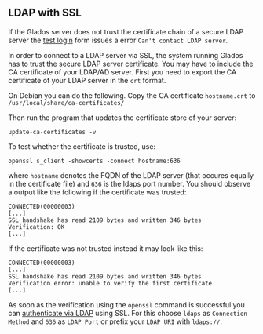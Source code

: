 ## LDAP with SSL

If the Glados server does not trust the certificate chain of a secure LDAP server the [test login](test-login.md) form issues a error `Can't contact LDAP server`.

In order to connect to a LDAP server via SSL, the system running Glados has to trust the secure LDAP server certificate. You may have to include the CA certificate of your LDAP/AD server. First you need to export the CA certificate of your LDAP server in the `crt` format.

On Debian you can do the following. Copy the CA certificate `hostname.crt` to `/usr/local/share/ca-certificates/`

Then run the program that updates the certificate store of your server:

	update-ca-certificates -v

To test whether the certificate is trusted, use:

	openssl s_client -showcerts -connect hostname:636

where `hostname` denotes the FQDN of the LDAP server (that occures equally in the certificate file) and `636` is the ldaps port number. You should observe a output like the following if the certificate was trusted:

	CONNECTED(00000003)
	[...]
	SSL handshake has read 2109 bytes and written 346 bytes
	Verification: OK
	[...]

If the certificate was not trusted instead it may look like this:

	CONNECTED(00000003)
	[...]
	SSL handshake has read 2109 bytes and written 346 bytes
	Verification error: unable to verify the first certificate
	[...]

As soon as the verification using the `openssl` command is successful you can [authenticate via LDAP](ldap-authentication.md) using SSL. For this choose `ldaps` as `Connection Method` and `636` as `LDAP Port` or prefix your `LDAP URI` with `ldaps://`.